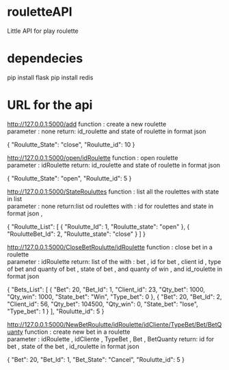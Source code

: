 # rouletteAPI
Little API for play roulette 




# dependecies 
 pip install flask
 pip install redis

# URL for the api 

http://127.0.0.1:5000/add
function : create a new roulette  
parameter : none 
return:   id_roulette and state of roulette   in format json  

{
  "Roulutte_State": "close", 
  "Roulutte_id": 10
}

http://127.0.0.1:5000/open/idRoulette
function : open roulette  
parameter : idRoulette
return:   id_roulette and state of roulette   in format json  

{
  "Roulutte_State": "open", 
  "Roulutte_id": 5
}

http://127.0.0.1:5000/StateRouluttes
function : list all the roulettes with state in list  
parameter : none
return:list od roulettes  with :  id for roulettes and  state in format json ,

{
  "Roulutte_List": [
    {
      "Roulutte_Id": 1, 
      "Roulutte_state": "open"
    }, 
    {
      "RoulutteBet_Id": 2, 
      "Roulutte_state": "close"
    }
  ]
}

http://127.0.0.1:5000/CloseBetRoulutte/idRoulette
function : close bet in a roulette  
parameter : idRoulette
return: list of the   with : bet , id for bet  , client id , type of bet and quanty of bet  , state of bet , and quanty of win  , and  id_roulette  in format json  

{
  "Bets_List": [
    {
      "Bet": 20,
      "Bet_Id": 1, 
      "Client_id": 23, 
      "Qty_bet": 1000, 
      "Qty_win": 1000, 
      "State_bet": "Win", 
      "Type_bet": 0
    }, 
    {
      "Bet": 20,
      "Bet_Id": 2, 
      "Client_id": 56, 
      "Qty_bet": 104500, 
      "Qty_win": 0, 
      "State_bet": "lose", 
      "Type_bet": 1
    }
  ], 
  "Roulutte_id": 5
}


http://127.0.0.1:5000/NewBetRoulutte/idRoulette/idCliente/TypeBet/Bet/BetQuanty
function : create new bet in a roulette  
parameter : idRoulette , idCliente , TypeBet , Bet , BetQuanty
return:   id for bet ,  state of the bet , id_roulette  in format json  

{
  "Bet": 20,
  "Bet_Id": 1, 
  "Bet_State": "Cancel", 
  "Roulutte_id": 5
}
